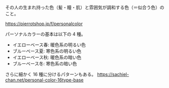 その人の生まれ持った色（髪・瞳・肌）と雰囲気が調和する色（＝似合う色）のこと。

https://pierrotshop.jp/f/personalcolor

パーソナルカラーの基本は以下の 4 種。

- イエローベース春: 暖色系の明るい色
- ブルーベース夏: 寒色系の明るい色
- イエローベース秋: 暖色系の暗い色
- ブルーベース冬: 寒色系の暗い色

さらに細かく 16 種に分けるパターンもある。
https://sachiel-chan.net/personal-color-16type-base
